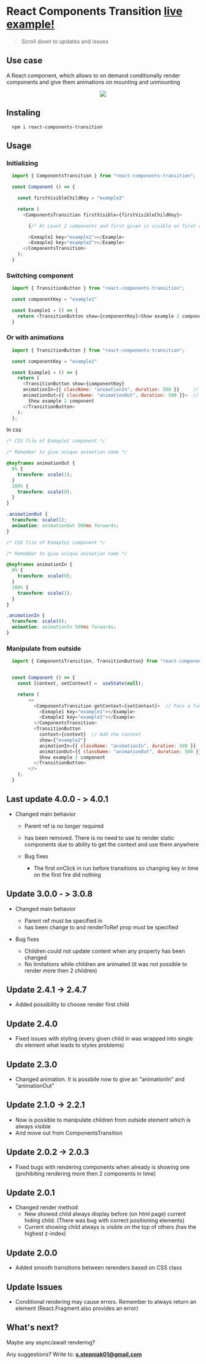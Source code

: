 # React Components Transition [live example!](https://react-components-transition.netlify.app/)

> Scroll down to updates and issues

## Use case

A React component, which allows to on demand conditionally render components and give them animations on mounting and unmounting

<p align="center">
  <img src="https://github.com/szymekSKKJ/React-components-transition/blob/master/Example.gif">
</p>

## Instaling

```npm
  npm i react-components-transition
```

## Usage

### Initializing

```JavaScript
  import { ComponentsTransition } from "react-components-transition";

  const Component () => {

    const firstVisibleChildKey = "example2"

    return (
      <ComponentsTransition firstVisible={firstVisibleChildKey}>

        {/* At Least 2 components and first given is visible on first render if not specified in 'firstVisible' prop */}

        <Exmaple1 key="example1"></Example>
        <Exmaple2 key="example2"></Example>
      </ComponentsTransition>
    );
  }
```

### Switching component

```JavaScript
  import { TransitionButton } from "react-components-transition";

  const componentKey = "example2"

  const Example1 = () => {
    return <TransitionButton show={componentKey}>Show example 2 component</TransitionButton>
  }
```

### Or with animations

```JavaScript
  import { TransitionButton } from "react-components-transition";

  const componentKey = "example2"

  const Example1 = () => {
    return (
      <TransitionButton show={componentKey}
      animationIn={{ className: "animationIn", duration: 500 }}     // Animation in to new rendered child
      animationOut={{ className: "animationOut", duration: 500 }}>  // Animation out to already rendered child
        Show example 2 component
      </TransitionButton>
    );
  };
```

In css

```css
/* CSS file of Exmaple1 component */

/* Remember to give unique animation name */

@keyframes animationOut {
  0% {
    transform: scale(1);
  }
  100% {
    transform: scale(0);
  }
}

.animationOut {
  transform: scale(1);
  animation: animationOut 500ms forwards;
}
```

```css
/* CSS file of Exmaple2 component */

/* Remember to give unique animation name */

@keyframes animationIn {
  0% {
    transform: scale(0);
  }
  100% {
    transform: scale(1);
  }
}

.animationIn {
  transform: scale(0);
  animation: animationIn 500ms forwards;
}
```

### Manipulate from outside

```JavaScript
  import { ComponentsTransition, TransitionButton} from "react-components-transition";


  const Component () => {
    const [context, setContext] =  useState(null);

    return (
        <>
          <ComponentsTransition getContext={setContext}>  // Pass a function that will get the context
            <Exmaple1 key="example1"></Example>
            <Exmaple2 key="example2"></Example>
          </ComponentsTransition>
          <TransitionButton
            context={context}  // Add the context
            show={"example2"}
            animationIn={{ className: "animationIn", duration: 500 }}
            animationOut={{ className: "animationOut", duration: 500 }}>
            Show example 2 component
          </TransitionButton>
        </>
    );
  }
```

## Last update 4.0.0 - > 4.0.1

- Changed main behavior

  - Parent ref is no longer required
  - <TransitionChildStatic> has been removed. There is no need to use <TransitionChildStatic> to render static components due to ability to get the context and use them anywhere

  - Bug fixes
    - The first onClick in <TransitionButton> run before transitions so changing key in time on the first fire did nothing

## Update 3.0.0 - > 3.0.8

- Changed main behavior

  - Parent ref must be specified in <ComponentsTransition>
  - <TransitionChild> has been change to <TransitionChildStatic> and renderToRef prop must be specified

- Bug fixes
  - Children could not update content when any property has been changed
  - No limitations while children are animated (it was not possible to render more then 2 children)

## Update 2.4.1 -> 2.4.7

- Added possibility to choose render first child

## Update 2.4.0

- Fixed issues with styling (every given child in <ComponentsTransition> was wrapped into single div element what leads to styles problems)

## Update 2.3.0

- Changed animation. It is possbile now to give an "animationIn" and "animationOut"

## Update 2.1.0 -> 2.2.1

- Now is possible to manipulate children from outside element which is always visible
- And move out from ComponentsTransition

## Update 2.0.2 -> 2.0.3

- Fixed bugs with rendering components when already is showing one (prohibiting rendering more then 2 components in time)

## Update 2.0.1

- Changed render method:
  - New showed child always display before (on html page) current hiding child. (There was bug with correct positioning elements)
  - Current showing child always is visible on the top of others (has the highest z-index)

## Update 2.0.0

- Added smooth transitions between rerenders based on CSS class

## Update Issues

- Conditional rendering may cause errors. Remember to always return an element (React.Fragment also provides an error)

## What's next?

Maybe any async/await rendering?

Any suggestions? Write to: **s.stepniak01@gmail.com**
